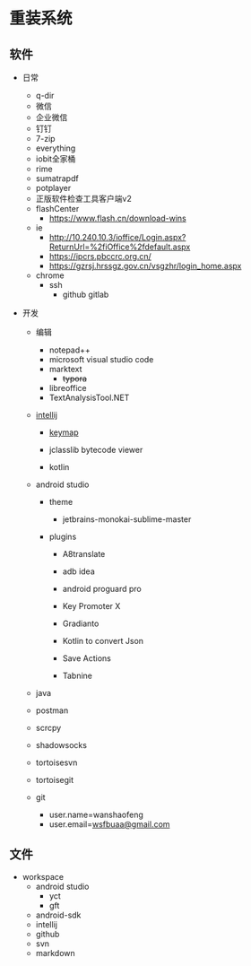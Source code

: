 # 重装系统

## 软件

+ 日常
  
  + q-dir
  + 微信
  + 企业微信
  + 钉钉
  + 7-zip
  + everything
  + iobit全家桶
  + rime
  + sumatrapdf
  + potplayer
  + 正版软件检查工具客户端v2
  + flashCenter
    + https://www.flash.cn/download-wins
  + ie
    + http://10.240.10.3/ioffice/Login.aspx?ReturnUrl=%2fiOffice%2fdefault.aspx
    + https://ipcrs.pbccrc.org.cn/
    + https://gzrsj.hrssgz.gov.cn/vsgzhr/login_home.aspx
  + chrome
    + ssh
      + github gitlab

+ 开发
  
  + 编辑
    
    + notepad++
    + microsoft visual studio code
    + marktext
      + ~~typora~~
    + libreoffice
    + TextAnalysisTool.NET
  
  + [intellij](intellij.md)
    
    + [keymap](keymap.md)
    
    + jclasslib bytecode viewer
    
    + kotlin
  
  + android studio
    
    - theme
      
      - jetbrains-monokai-sublime-master
    
    - plugins
      
      - A8translate
      
      - adb idea
      
      - android proguard pro
      
      - Key Promoter X
      
      - Gradianto
      
      - Kotlin to convert Json
      
      - Save Actions
      
      - Tabnine
  
  + java
  
  + postman
  
  + scrcpy
  
  + shadowsocks
  
  + tortoisesvn
  
  + tortoisegit
  
  + git
    
    + user.name=wanshaofeng
    + user.email=wsfbuaa@gmail.com

## 文件

+ workspace
  + android studio
    + yct
    + gft
  + android-sdk
  + intellij
  + github
  + svn
  + markdown